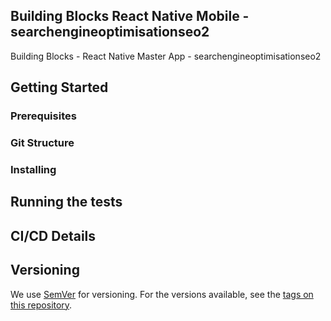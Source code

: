 ## Building Blocks React Native Mobile -  searchengineoptimisationseo2

Building Blocks - React Native Master App - searchengineoptimisationseo2

## Getting Started

### Prerequisites

### Git Structure

### Installing

## Running the tests

## CI/CD Details

## Versioning

We use [SemVer](http://semver.org/) for versioning. For the versions available, see the [tags on this repository](https://github.com/your/project/tags).